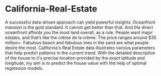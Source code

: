 # California-Real-Estate

A successful data-driven approach can yield powerful insights. Oceanfront mansion is the gold standard. It cannot get better than that. And the direct oceanfront affords you the most land overall, as a rule. People want major estates, and that’s like the crème de la crème. The price ranges around $35 million+. Fabulous beach and fabulous toes in the sand are what people desire the most. California's Real Estate data illustrates various parameters that help predict patterns in the current trend. With the detailed description of the house to it's precise location provided by the exact latitude and longitude, my aim is to predict the house value with the help of optimal regression models. 
